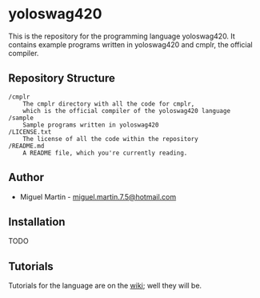 # yoloswag420

This is the repository for the programming language yoloswag420. It contains example programs written in yoloswag420 and cmplr, the official compiler.

## Repository Structure

	/cmplr
		The cmplr directory with all the code for cmplr, 
		which is the official compiler of the yoloswag420 language
	/sample
		Sample programs written in yoloswag420
	/LICENSE.txt
		The license of all the code within the repository
	/README.md
		A README file, which you're currently reading.

## Author

- Miguel Martin - [miguel.martin.7.5@hotmail.com](mailto:miguel.martin7.5@hotmail.com)

## Installation

TODO

## Tutorials
Tutorials for the language are on the [wiki]; well they will  be.

[wiki]: https://github.com/miguelishawt/yoloswag/wiki